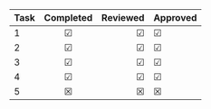 | Task      | Completed         | Reviewed | Approved
| ------------- |:-------------:| -----:| ------ 
| 1   | &#x2611; | &#x2611; | &#x2611; |
| 2      | &#x2611;      |   &#x2611; | &#x2611; |
| 3 | &#x2611;      |    &#x2611; | &#x2611; |
| 4 | &#x2611;     |    &#x2611; | &#x2611; |
| 5 | &#x2612;    |    &#x2612; | &#x2612; |


